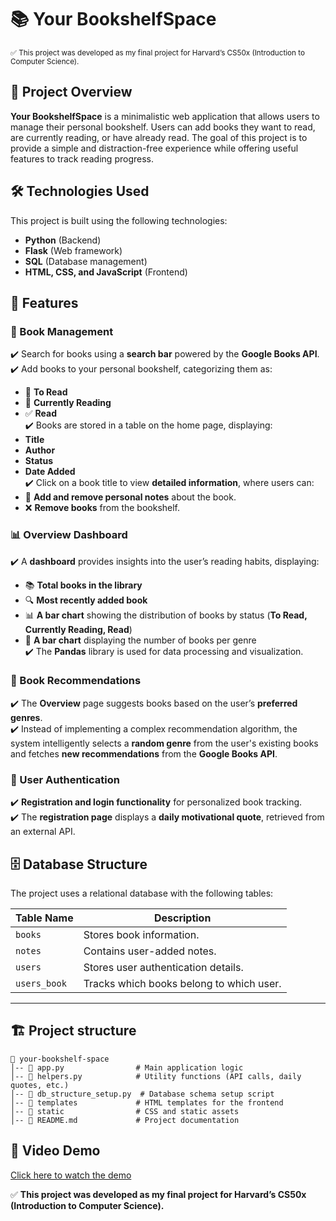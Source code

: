 # 📚 Your BookshelfSpace 
<sub>✅ This project was developed as my final project for Harvard’s CS50x (Introduction to Computer Science).</sub>


## 📌 Project Overview  
**Your BookshelfSpace** is a minimalistic web application that allows users to manage their personal bookshelf. Users can add books they want to read, are currently reading, or have already read. The goal of this project is to provide a simple and distraction-free experience while offering useful features to track reading progress.  

## 🛠 Technologies Used  
This project is built using the following technologies:  
- **Python** (Backend)  
- **Flask** (Web framework)  
- **SQL** (Database management)  
- **HTML, CSS, and JavaScript** (Frontend)  

## 🚀 Features  

### 📖 Book Management  
✔️ Search for books using a **search bar** powered by the **Google Books API**.  
✔️ Add books to your personal bookshelf, categorizing them as:  
   - 📍 **To Read**  
   - 📖 **Currently Reading**  
   - ✅ **Read**  
✔️ Books are stored in a table on the home page, displaying:  
   - **Title**  
   - **Author**  
   - **Status**  
   - **Date Added**  
✔️ Click on a book title to view **detailed information**, where users can:  
   - 📝 **Add and remove personal notes** about the book.  
   - ❌ **Remove books** from the bookshelf.  

### 📊 Overview Dashboard  
✔️ A **dashboard** provides insights into the user’s reading habits, displaying:  
   - 📚 **Total books in the library**  
   - 🔍 **Most recently added book**  
   - 📊 **A bar chart** showing the distribution of books by status (**To Read, Currently Reading, Read**)  
   - 📖 **A bar chart** displaying the number of books per genre  
✔️ The **Pandas** library is used for data processing and visualization.  

### 🤖 Book Recommendations  
✔️ The **Overview** page suggests books based on the user’s **preferred genres**.  
✔️ Instead of implementing a complex recommendation algorithm, the system intelligently selects a **random genre** from the user's existing books and fetches **new recommendations** from the **Google Books API**.  

### 🔑 User Authentication  
✔️ **Registration and login functionality** for personalized book tracking.  
✔️ The **registration page** displays a **daily motivational quote**, retrieved from an external API.  

## 🗄 Database Structure  
The project uses a relational database with the following tables:  

| Table Name  | Description |
|-------------|------------|
| `books`      | Stores book information. |
| `notes`      | Contains user-added notes. |
| `users`      | Stores user authentication details. |
| `users_book` | Tracks which books belong to which user. |

---

## 🏗️ Project structure
```
📂 your-bookshelf-space
│-- 📄 app.py                # Main application logic
│-- 📄 helpers.py            # Utility functions (API calls, daily quotes, etc.)
│-- 📄 db_structure_setup.py  # Database schema setup script
│-- 📂 templates             # HTML templates for the frontend
│-- 📂 static                # CSS and static assets
│-- 📄 README.md             # Project documentation
```

## 🎥 Video Demo  
[Click here to watch the demo](https://www.youtube.com/watch?v=TtKnFycGcK8)  

✅ **This project was developed as my final project for Harvard’s CS50x (Introduction to Computer Science).**  

